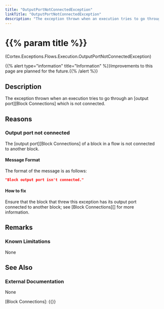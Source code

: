 ```yaml
---
title: "OutputPortNotConnectedException"
linkTitle: "OutputPortNotConnectedException"
description: "The exception thrown when an execution tries to go through an output port which is not connected."
---
```


# {{% param title %}}

<p class="namespace">(Cortex.Exceptions.Flows.Execution.OutputPortNotConnectedException)</p>
{{% alert type="information" title="Information" %}}Improvements to this page are planned for the future.{{% /alert %}}

## Description

The exception thrown when an execution tries to go through an [output port][Block Connections] which is not connected.

## Reasons

### Output port not connected

The [output port][Block Connections] of a block in a flow is not connected to another block.

#### Message Format

The format of the message is as follows:

```json
"Block output port isn't connected."
```

#### How to fix

Ensure that the block that threw this exception has its output port connected to another block; see [Block Connections][] for more information.

## Remarks

### Known Limitations

None

## See Also

### External Documentation

None

[Block Connections]: {{<url path = "Cortex.Reference.Concepts.Fundamentals.Blocks.WhatIsABlock.BlockConnections">}}